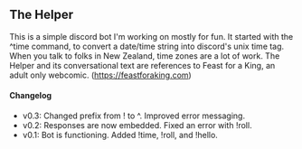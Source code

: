 ## The Helper

This is a simple discord bot I'm working on mostly for fun. It started with the ^time command, to convert a date/time string into discord's unix time tag. When you talk to folks in New Zealand, time zones are a lot of work. The Helper and its conversational text are references to Feast for a King, an adult only webcomic. (https://feastforaking.com)

#### Changelog

- v0.3: Changed prefix from ! to ^. Improved error messaging.
- v0.2: Responses are now embedded. Fixed an error with !roll.
- v0.1: Bot is functioning. Added !time, !roll, and !hello.
